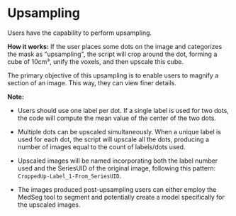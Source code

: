# Upsampling

Users have the capability to perform upsampling.

**How it works:** If the user places some dots on the image and categorizes the mask as "upsampling", the script will crop around the dot, forming a cube of 10cm³, unify the voxels, and then upscale this cube.

The primary objective of this upsampling is to enable users to magnify a section of an image. This way, they can view finer details.

**Note:** 
- Users should use one label per dot. If a single label is used for two dots, the code will compute the mean value of the center of the two dots. 
- Multiple dots can be upscaled simultaneously. When a unique label is used for each dot, the script will upscale all the dots, producing a number of images equal to the count of labels/dots used.
- Upscaled images will be named incorporating both the label number used and the SeriesUID of the original image, following this pattern: `CroppedUp-Label_1-From_SeriesUID`.

- The images produced post-upsampling users can either employ the MedSeg tool to segment and potentially create a model specifically for the upscaled images.

